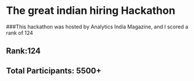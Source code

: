 # The great indian hiring Hackathon
###This hackathon was hosted by Analytics India Magazine, and I scored a rank of 124

## Rank:124
## Total Participants: 5500+
